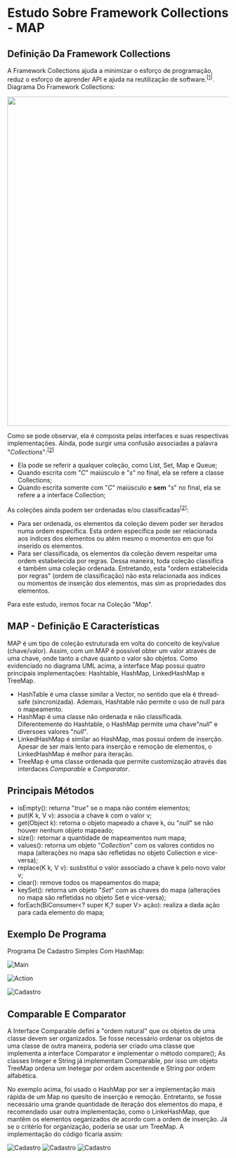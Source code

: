 # Estudo Sobre Framework Collections - MAP
## Definição Da Framework Collections  
A Framework Collections ajuda a minimizar o esforço de programação, reduz o esforço de aprender API e ajuda na reutilização de software.<sup>[[1]]</sup>. Diagrama Do Framework Collections:

 <p align="center">
  <img align="center" src="Imagens/Framework.png" width=750>  
</p>

[1]: <https://docs.oracle.com/javase/tutorial/collections/intro/index.html>

Como se pode observar, ela é composta pelas interfaces e suas respectivas implementações. Ainda, pode surgir uma confusão associadas a palavra "_Collections_":<sup>[[2]]</sup>
- Ela pode se referir a qualquer coleção, como List, Set, Map e Queue;
- Quando escrita com "_C_" maiúsculo e "_s_" no final, ela se refere a classe Collections;
- Quando escrita somente com "_C_" maiúsculo e **sem** "_s_" no final, ela se refere a a interface Collection;

As coleções ainda podem ser ordenadas e/ou classificadas<sup>[[2]]</sup>:
* Para ser ordenada, os elementos da coleção devem poder ser iterados numa ordem específica. Esta ordem específica pode ser relacionada aos índices dos elementos ou atém mesmo o momentos em que foi inserido os elementos.
* Para ser classificada, os elementos da coleção devem respeitar uma ordem estabelecida por regras. Dessa maneira, toda coleção classifica é também uma coleção ordenada. Entretando, esta "ordem estabelecida por regras" (ordem de classificação) não esta relacionada aos indices ou momentos de inserção dos elementos, mas sim as propriedades dos elementos.

Para este estudo, iremos focar na Coleção "_Map_".

## MAP - Definição E Características
MAP é um tipo de coleção estruturada em volta do conceito de key/value (chave/valor). Assim, com um MAP é possível obter um valor através de uma chave, onde tanto a chave quanto o valor são objetos. Como evidenciado no diagrama UML acima, a interface Map possui quatro principais implementações: Hashtable, HashMap, LinkedHashMap e TreeMap.
- HashTable é uma classe similar a Vector, no sentido que ela é thread-safe (sincronizada). Ademais, Hashtable não permite o uso de null para o mapeamento.
- HashMap é uma classe não ordenada e não classificada. Diferentemente do Hashtable, o HashMap permite uma chave"_null_" e diversoes valores "_null_".
- LinkedHashMap é similar ao HashMap, mas possui ordem de inserção. Apesar de ser mais lento para inserção e remoção de elementos, o LinkedHashMap é melhor para iteração.
- TreeMap é uma classe ordenada que permite customização através das interdaces _Comparable_ e _Comparator_.

## Principais Métodos
- isEmpty(): returna "_true_" se o mapa não contém elementos;
- put(K k, V v): associa a chave k com o valor v;
- get(Object k): retorna o objeto mapeado a chave k, ou "_null_" se não houver nenhum objeto mapeado;
- size(): retornar a quantidade de mapeamentos num mapa;
- values(): retorna um objeto "_Collection_" com os valores contidos no mapa (alterações no mapa são refletidas no objeto Collection e vice-versa);
- replace(K k, V v): susbstitui o valor associado a chave k pelo novo valor  v;
- clear(): remove todos os mapeamentos do mapa;
- keySet(): retorna um objeto "_Set_" com as chaves do mapa (alterações no mapa são refletidas no objeto Set e vice-versa);
- forEach(BiConsumer<? super K,​? super V> ação): realiza a dada ação para cada elemento do mapa;

## Exemplo De Programa

Programa De Cadastro Simples Com HashMap:

![Main](https://raw.githubusercontent.com/Henrique194/DevJava/main/Collections/Imagens/Main.png)

![Action](https://raw.githubusercontent.com/Henrique194/DevJava/main/Collections/Imagens/Action.png)

![Cadastro](https://raw.githubusercontent.com/Henrique194/DevJava/main/Collections/Imagens/Cadastro.png)

## Comparable E Comparator
A Interface Comparable defini a "ordem natural" que os objetos de uma classe devem ser organizados. Se fosse necessário ordenar os objetos de uma classe de outra maneira, poderia ser criado uma classe que implementa a interface Comparator e implementar o método compare(); As classes Integer e String já implementam Comparable, por isso um objeto TreeMap ordena um Inetegar por ordem ascentende e String por ordem alfabética.

No exemplo acima, foi usado o HashMap por ser a implementação mais rápida de um Map no quesito de inserção e remoção. Entretanto, se fosse necessário uma grande quantidade de iteração dos elementos do mapa, é recomendado usar outra implementação, como o LinkeHashMap, que mantêm os elementos oeganizados de acordo com a ordem de inserção. Já se o critério for organização, poderia se usar um TreeMap. A implementação do código ficaria assim:

![Cadastro](https://raw.githubusercontent.com/Henrique194/DevJava/main/Collections/Imagens/CompMain.png)
![Cadastro](https://raw.githubusercontent.com/Henrique194/DevJava/main/Collections/Imagens/Clientes.png)
![Cadastro](https://raw.githubusercontent.com/Henrique194/DevJava/main/Collections/Imagens/QuantidadeComparator.png)


[1]: <https://docs.oracle.com/javase/tutorial/collections/intro/index.html>
[2]: <https://www.amazon.com.br/Certifica%C3%A7%C3%A3o-Para-Programador-Java-Estudos/dp/8576083035>

